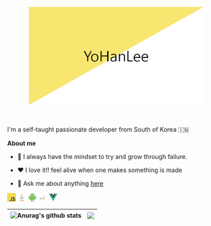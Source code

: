<p align="center"><a href="https://YH-LEE21.github.io"><img width="80%" src="./assets/NameLogo.png" /></a></p>

<br />

I'm a self-taught passionate developer from South of Korea 🇮🇳

**About me**

- 💼 I always have the mindset to try and grow through failure.

- ❤️ I love it!! feel alive when one makes something is made

- 💬 Ask me about anything [here](https://github.com/YH-LEE21/YH-LEE21/issues)

<code><img height="20" src="https://raw.githubusercontent.com/github/explore/80688e429a7d4ef2fca1e82350fe8e3517d3494d/topics/javascript/javascript.png"></code>
<code><img height="20" src="https://raw.githubusercontent.com/github/explore/80688e429a7d4ef2fca1e82350fe8e3517d3494d/topics/java/java.png"></code>
<code><img height="20" src="https://raw.githubusercontent.com/github/explore/80688e429a7d4ef2fca1e82350fe8e3517d3494d/topics/android/android.png"></code>
<code><img height="20" src="https://raw.githubusercontent.com/github/explore/5c058a388828bb5fde0bcafd4bc867b5bb3f26f3/topics/mysql/mysql.png"></code>
<code><img height="20" src="https://raw.githubusercontent.com/github/explore/80688e429a7d4ef2fca1e82350fe8e3517d3494d/topics/vue/vue.png"></code>    


|<img align="center" src="https://github-readme-stats.vercel.app/api?username=YH-LEE21&show_icons=true&include_all_commits=true&theme=buefy&hide_border=true" alt="Anurag's github stats" /></a> |<img align="center" src="https://github-readme-stats.vercel.app/api/top-langs/?username=YH-LEE21&layout=compact&theme=buefy&hide_border=true" /></a> |
| ------------- | ------------- |
